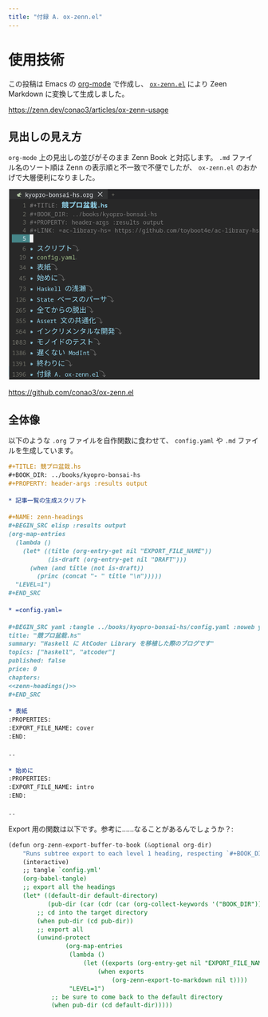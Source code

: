 ```yaml
---
title: "付録 A. ox-zenn.el"
---
```



# 使用技術

この投稿は Emacs の [org-mode](https://orgmode.org/) で作成し、 [`ox-zenn.el`](https://github.com/conao3/ox-zenn.el) により Zeen Markdown に変換して生成しました。

https://zenn.dev/conao3/articles/ox-zenn-usage


## 見出しの見え方

`org-mode` 上の見出しの並びがそのまま Zenn Book と対応します。 `.md` ファイル名のソート順は Zenn の表示順と不一致で不便でしたが、 `ox-zenn.el` のおかげで大層便利になりました。

![ox-zenn.el](/images/kyopro-bonsai-hs/ox-zenn.png)

https://github.com/conao3/ox-zenn.el


## 全体像

以下のような `.org` ファイルを自作関数に食わせて、 `config.yaml` や `.md` ファイルを生成しています。

```org
#+TITLE: 競プロ盆栽.hs
#+BOOK_DIR: ../books/kyopro-bonsai-hs
#+PROPERTY: header-args :results output

* 記事一覧の生成スクリプト

#+NAME: zenn-headings
#+BEGIN_SRC elisp :results output
(org-map-entries
  (lambda ()
    (let* ((title (org-entry-get nil "EXPORT_FILE_NAME"))
           (is-draft (org-entry-get nil "DRAFT")))
      (when (and title (not is-draft))
        (princ (concat "- " title "\n")))))
  "LEVEL=1")
#+END_SRC

* =config.yaml=

#+BEGIN_SRC yaml :tangle ../books/kyopro-bonsai-hs/config.yaml :noweb yes
title: "競プロ盆栽.hs"
summary: "Haskell に AtCoder Library を移植した際のブログです"
topics: ["haskell", "atcoder"]
published: false
price: 0
chapters:
<<zenn-headings()>>
#+END_SRC

* 表紙
:PROPERTIES:
:EXPORT_FILE_NAME: cover
:END:

..

* 始めに
:PROPERTIES:
:EXPORT_FILE_NAME: intro
:END:

..
```

Export 用の関数は以下です。参考に……なることがあるんでしょうか？:

```haskell
(defun org-zenn-export-buffer-to-book (&optional org-dir)
    "Runs subtree export to each level 1 heading, respecting `#+BOOK_DIR'."
    (interactive)
    ;; tangle `config.yml'
    (org-babel-tangle)
    ;; export all the headings
    (let* ((default-dir default-directory)
           (pub-dir (car (cdr (car (org-collect-keywords '("BOOK_DIR")))))))
        ;; cd into the target directory
        (when pub-dir (cd pub-dir))
        ;; export all
        (unwind-protect
                (org-map-entries
                 (lambda ()
                     (let ((exports (org-entry-get nil "EXPORT_FILE_NAME")))
                         (when exports
                             (org-zenn-export-to-markdown nil t))))
                 "LEVEL=1")
            ;; be sure to come back to the default directory
            (when pub-dir (cd default-dir)))))
```
